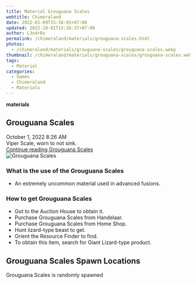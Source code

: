 ```yaml
---
title: Material Grouguana Scales
webtitle: Chimeraland
date: 2022-01-09T15:56:03+07:00
updated: 2022-10-01T15:26:37+07:00
author: L3n4r0x
permalink: /chimeraland/materials/grouguana-scales.html
photos:
  - /chimeraland/materials/grouguana-scales/grouguana-scales.webp
thumbnail: /chimeraland/materials/grouguana-scales/grouguana-scales.webp
tags:
  - Material
categories:
  - Games
  - Chimeraland
  - Materials
---
```


<section id="bootstrap-wrapper">
  <link
    rel="stylesheet"
    href="https://cdn.statically.io/gh/dimaslanjaka/Web-Manajemen/40ac3225/css/bootstrap-4.5-wrapper.css"
  />
  <div
    class="row g-0 border rounded overflow-hidden flex-md-row mb-4 shadow-sm position-relative"
  >
    <div class="col p-4 d-flex flex-column position-static">
      <strong class="d-inline-block mb-2 text-success">materials</strong>
      <h2 class="mb-0">Grouguana Scales</h2>
      <div class="mb-1 text-muted">October 1, 2022 8:26 AM</div>
      <div class="mb-2 border p-1">Viper Scale, worn to not sink.</div>
      <a
        href="/chimeraland/materials/grouguana-scales.html"
        class="stretched-link d-none"
        >Continue reading Grouguana Scales</a
      >
    </div>
    <div class="col-auto d-none d-lg-block">
      <img
        src="/chimeraland/materials/grouguana-scales/grouguana-scales.webp"
        alt="Grouguana Scales"
      />
    </div>
  </div>
  <div class="row">
    <div class="col-lg-6 col-12 mb-2">
      <div class="card">
        <div class="card-body">
          <h3 class="card-title">What is the use of the Grouguana Scales</h3>
          <div class="card-text">
            <ul>
              <li>An extremely uncommon material used in advanced fusions.</li>
            </ul>
          </div>
        </div>
      </div>
    </div>
    <div class="col-lg-6 col-12 mb-2">
      <div class="card">
        <div class="card-body">
          <h3 class="card-title">How to get Grouguana Scales</h3>
          <div class="card-text">
            <ul>
              <li>Got to the Auction House to obtain it.</li>
              <li>Purchase Grouguana Scales from Handelaar.</li>
              <li>Purchase Grouguana Scales from Home Shop.</li>
              <li>Hunt lizard-type beast to get.</li>
              <li>Orient the Resource Finder to find.</li>
              <li>
                To obtain this item, search for Giant Lizard-type product.
              </li>
            </ul>
          </div>
        </div>
      </div>
    </div>
    <div class="col-12 mb-2">
      <h2>Grouguana Scales Spawn Locations</h2>
      <p>Grouguana Scales is randomly spawned</p>
    </div>
  </div>
</section>
